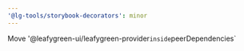 ```yaml
---
'@lg-tools/storybook-decorators': minor
---
```


Move '@leafygreen-ui/leafygreen-provider`inside`peerDependencies`

